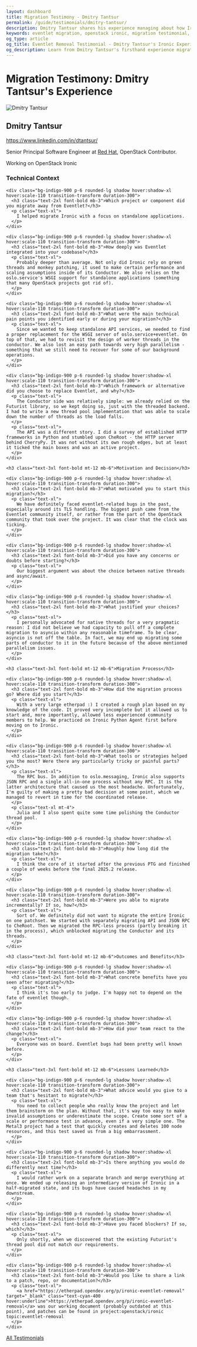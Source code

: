 ```yaml
---
layout: dashboard
title: Migration Testimony - Dmitry Tantsur
permalink: /guide/testimonials/dmitry-tantsur/
description: Dmitry Tantsur shares his experience managing about how Ironic was migrated to native threading, providing insights and practical strategies for a successful transition.
keywords: eventlet migration, openstack ironic, migration testimonial, eventlet removal, threading migration, practical experience, openstack governance, openstack technical commitee
og_type: article
og_title: Eventlet Removal Testimonial - Dmitry Tantsur's Ironic Experience
og_description: Learn from Dmitry Tantsur's firsthand experience migrating OpenStack Ironic away from Eventlet to threading-based solutions.
---
```


<div>
  <h1 class="text-4xl font-bold mb-8">Migration Testimony: Dmitry Tantsur's Experience</h1>
  
  <div class="flex mb-8 items-center">
    <img src="{{ site.baseurl }}/images/testimonials/dmitry-tantsur.jpg" alt="Dmitry Tantsur" class="w-24 h-24 rounded-full mr-6 object-cover border-2 border-cyan-400">
    <div>
      <h2 class="text-2xl font-bold">Dmitry Tantsur</h2>
      <a href="https://jay.jvf.cc/" target="_blank" class="text-cyan-400">https://www.linkedin.com/in/dtantsur/</a>
      <p class="text-xl text-gray-300">Senior Principal Software Engineer at <a href="https://redhat.com" target="_blank" class="text-cyan-400">Red Hat</a>, OpenStack Contributor.</p>
      <p class="text-gray-400 mt-1">Working on OpenStack Ironic</p>
    </div>
  </div>
  
  <div class="space-y-8">
    <h3 class="text-3xl font-bold mt-12 mb-6">Technical Context</h3>
    
    <div class="bg-indigo-900 p-6 rounded-lg shadow hover:shadow-xl hover:scale-110 transition-transform duration-300">
      <h3 class="text-2xl font-bold mb-3">Which project or component did you migrate away from Eventlet?</h3>
      <p class="text-xl">
        I helped migrate Ironic with a focus on standalone applications.
      </p>
    </div>
    
    <div class="bg-indigo-900 p-6 rounded-lg shadow hover:shadow-xl hover:scale-110 transition-transform duration-300">
      <h3 class="text-2xl font-bold mb-3">How deeply was Eventlet integrated into your codebase?</h3>
      <p class="text-xl">
        Probably deeper than average. Not only did Ironic rely on green threads and monkey patching, it used to make certain performance and scaling assumptions inside of its Conductor. We also relies on the oslo.service's WSGI support for standalone applications (something that many OpenStack projects got rid of).
      </p>
    </div>
    
    <div class="bg-indigo-900 p-6 rounded-lg shadow hover:shadow-xl hover:scale-110 transition-transform duration-300">
      <h3 class="text-2xl font-bold mb-3">What were the main technical pain points you identified early or during your migration?</h3>
      <p class="text-xl">
        Since we wanted to keep standalone API services, we needed to find a proper replacement for the WSGI server of oslo.service+eventlet. On top of that, we had to revisit the design of worker threads in the conductor. We also lost an easy path towards very high parallelism - something that we still need to recover for some of our background operations.
      </p>
    </div>
    
    <div class="bg-indigo-900 p-6 rounded-lg shadow hover:shadow-xl hover:scale-110 transition-transform duration-300">
      <h3 class="text-2xl font-bold mb-3">Which framework or alternative did you choose to replace Eventlet, and why?</h3>
      <p class="text-xl">
        The Conductor side was relatively simple: we already relied on the Futurist library, so we kept doing so, just with the threaded backend. I had to write a new thread pool implementation that was able to scale down the number of threads as the load falls.
      </p>
      <p class="text-xl">
        The API was a different story. I did a survey of established HTTP frameworks in Python and stumbled upon CheRoot - the HTTP server behind CherryPy. It was not without its own rough edges, but at least it ticked the main boxes and was an active project.
      </p>
    </div>
    
    <h3 class="text-3xl font-bold mt-12 mb-6">Motivation and Decision</h3>
    
    <div class="bg-indigo-900 p-6 rounded-lg shadow hover:shadow-xl hover:scale-110 transition-transform duration-300">
      <h3 class="text-2xl font-bold mb-3">What motivated you to start this migration?</h3>
      <p class="text-xl">
        We have definitely faced eventlet-related bugs in the past, especially around its TLS handling. The biggest push came from the Eventlet community itself, or rather from the part of the OpenStack community that took over the project. It was clear that the clock was ticking.
      </p>
    </div>
    
    <div class="bg-indigo-900 p-6 rounded-lg shadow hover:shadow-xl hover:scale-110 transition-transform duration-300">
      <h3 class="text-2xl font-bold mb-3">Did you have any concerns or doubts before starting?</h3>
      <p class="text-xl">
        Our biggest argument was about the choice between native threads and async/await. 
      </p>
    </div>
    
    <div class="bg-indigo-900 p-6 rounded-lg shadow hover:shadow-xl hover:scale-110 transition-transform duration-300">
      <h3 class="text-2xl font-bold mb-3">What justified your choices?</h3>
      <p class="text-xl">
        I personally advocated for native threads for a very pragmatic reason: I did not believe we had capacity to pull off a complete migration to asyncio within any reasonable timeframe. To be clear, asyncio is not off the table. In fact, we may end up migrating some parts of conductor to it in the future because of the above mentioned parallelism issues.
      </p>
    </div>
    
    <h3 class="text-3xl font-bold mt-12 mb-6">Migration Process</h3>
    
    <div class="bg-indigo-900 p-6 rounded-lg shadow hover:shadow-xl hover:scale-110 transition-transform duration-300">
      <h3 class="text-2xl font-bold mb-3">How did the migration process go? Where did you start?</h3>
      <p class="text-xl">
        With a very large etherpad :) I created a rough plan based on my knowledge of the code. It proved very incomplete but it allowed us to start and, more importantly, allowed less experienced community members to help. We practiced on Ironic Python Agent first before moving on to Ironic.
      </p>
    </div>
    
    <div class="bg-indigo-900 p-6 rounded-lg shadow hover:shadow-xl hover:scale-110 transition-transform duration-300">
      <h3 class="text-2xl font-bold mb-3">What tools or strategies helped you the most? Were there any particularly tricky or painful parts?</h3>
      <p class="text-xl">
        The RPC bus. In addition to oslo.messaging, Ironic also supports JSON RPC and a single all-in-one process without any RPC. It is the latter architecture that caused us the most headache. Unfortunately, I'm guilty of making a pretty bad decision at some point, which we managed to revert in time for the coordinated release.
      </p>
      <p class="text-xl mt-4">
        Julia and I also spent quite some time polishing the Conductor thread pool.
      </p>
    </div>
    
    <div class="bg-indigo-900 p-6 rounded-lg shadow hover:shadow-xl hover:scale-110 transition-transform duration-300">
      <h3 class="text-2xl font-bold mb-3">Roughly how long did the migration take?</h3>
      <p class="text-xl">
        I think the core of it started after the previous PTG and finished a couple of weeks before the final 2025.2 release.
      </p>
    </div>
    
    <div class="bg-indigo-900 p-6 rounded-lg shadow hover:shadow-xl hover:scale-110 transition-transform duration-300">
      <h3 class="text-2xl font-bold mb-3">Were you able to migrate incrementally? If so, how?</h3>
      <p class="text-xl">
        Sort of. We definitely did not want to migrate the entire Ironic on one patchset. We started with separately migrating API and JSON RPC to CheRoot. Then we migrated the RPC-less process (partly breaking it in the process), which unblocked migrating the Conductor and its threads.
      </p>
    </div>
    
    <h3 class="text-3xl font-bold mt-12 mb-6">Outcomes and Benefits</h3>
    
    <div class="bg-indigo-900 p-6 rounded-lg shadow hover:shadow-xl hover:scale-110 transition-transform duration-300">
      <h3 class="text-2xl font-bold mb-3">What concrete benefits have you seen after migrating?</h3>
      <p class="text-xl">
        I think it's too early to judge. I'm happy not to depend on the fate of eventlet though.
      </p>
    </div>
    
    <div class="bg-indigo-900 p-6 rounded-lg shadow hover:shadow-xl hover:scale-110 transition-transform duration-300">
      <h3 class="text-2xl font-bold mb-3">How did your team react to the change?</h3>
      <p class="text-xl">
        Everyone was on board. Eventlet bugs had been pretty well known before.
      </p>
    </div>
    
    <h3 class="text-3xl font-bold mt-12 mb-6">Lessons Learned</h3>
    
    <div class="bg-indigo-900 p-6 rounded-lg shadow hover:shadow-xl hover:scale-110 transition-transform duration-300">
      <h3 class="text-2xl font-bold mb-3">What advice would you give to a team that's hesitant to migrate?</h3>
      <p class="text-xl">
        You need to collect people who really know the project and let them brainstorm on the plan. Without that, it's way too easy to make invalid assumptions or underestimate the scope. Create some sort of a scale or performance test in advance, even if a very simple one. The Metal3 project had a test that quickly creates and deletes 100 node resources, and this test saved us from a big embarrassment.
      </p>
    </div>

    <div class="bg-indigo-900 p-6 rounded-lg shadow hover:shadow-xl hover:scale-110 transition-transform duration-300">
      <h3 class="text-2xl font-bold mb-3">Is there anything you would do differently next time?</h3>
      <p class="text-xl">
        I would rather work on a separate branch and merge everything at once. We ended up releasing an intermediary version of Ironic in a half-migrated state, and its bugs have caused headaches in my downstream.
      </p>
    </div>

    <div class="bg-indigo-900 p-6 rounded-lg shadow hover:shadow-xl hover:scale-110 transition-transform duration-300">
      <h3 class="text-2xl font-bold mb-3">Have you faced blockers? If so, which?</h3>
      <p class="text-xl">
        Only shortly, when we discovered that the existing Futurist's thread pool did not match our requirements.
      </p>
    </div>
    
    <div class="bg-indigo-900 p-6 rounded-lg shadow hover:shadow-xl hover:scale-110 transition-transform duration-300">
      <h3 class="text-2xl font-bold mb-3">Would you like to share a link to a patch, repo, or documentation?</h3>
      <p class="text-xl">
        <a href="https://etherpad.opendev.org/p/ironic-eventlet-removal" target="_blank" class="text-cyan-400 hover:underline">https://etherpad.opendev.org/p/ironic-eventlet-removal</a> was our working document (probably outdated at this point), and patches can be found in project:openstack/ironic topic:eventlet-removal
      </p>
    </div>
    
  </div>
</div>

<div class="mt-10 flex justify-between">
    <a href="{{ site.baseurl }}{% link guide/testimonials.md %}" class="inline-block bg-gradient-to-r from-yellow-400 to-yellow-600 text-gray-900 font-semibold py-3 px-8 rounded hover:scale-105 transition-transform">
        <i class="fas fa-arrow-left mr-2"></i>All Testimonials
    </a>
    <div><!-- No next testimonial yet --></div>
</div>
